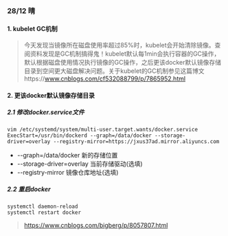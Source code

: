 
### 28/12 晴
#### 1. kubelet GC机制
>今天发现当镜像所在磁盘使用率超过85%时，kubelet会开始清除镜像。查阅资料发现是GC机制搞得鬼！kubelet默认每1min会执行容器的GC操作，默认根据磁盘使用情况执行镜像的GC操作，之后更该docker默认镜像存储目录到空间更大磁盘解决问题。关于kubelet的GC机制参见这篇博文https://www.cnblogs.com/cf532088799/p/7865952.html
#### 2. 更该docker默认镜像存储目录
##### 2.1 修改docker.service文件
```shell
vim /etc/systemd/system/multi-user.target.wants/docker.service
ExecStart=/usr/bin/dockerd --graph=/data/docker --storage-driver=overlay --registry-mirror=https://jxus37ad.mirror.aliyuncs.com
```
* --graph=/data/docker 新的存储位置<br>
* --storage-driver=overlay 当前存储驱动(选填)<br>
* --registry-mirror 镜像仓库地址(选填)<br>
##### 2.2 重启docker
```shell
systemctl daemon-reload
systemctl restart docker
```
>https://www.cnblogs.com/bigberg/p/8057807.html
